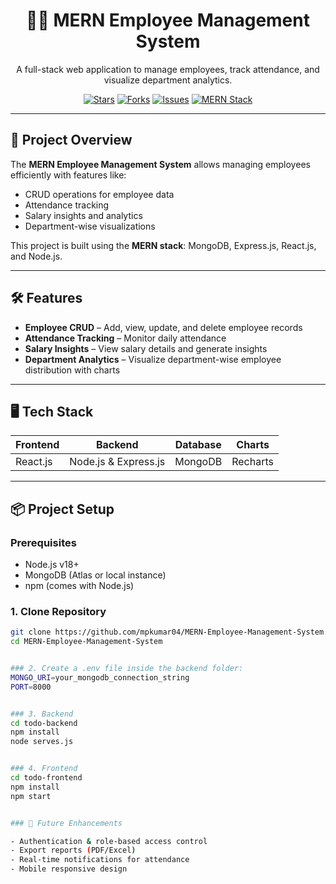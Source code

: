 <div align="center">
  <h1>🧑‍💼 MERN Employee Management System</h1>
  <p>A full-stack web application to manage employees, track attendance, and visualize department analytics.</p>
  <p>
    <a href="https://github.com/mpkumar04/MERN-Employee-Management-System/stargazers"><img src="https://img.shields.io/github/stars/mpkumar04/MERN-Employee-Management-System?style=for-the-badge" alt="Stars"></a>
    <a href="https://github.com/mpkumar04/MERN-Employee-Management-System/network/members"><img src="https://img.shields.io/github/forks/mpkumar04/MERN-Employee-Management-System?style=for-the-badge" alt="Forks"></a>
    <a href="https://github.com/mpkumar04/MERN-Employee-Management-System/issues"><img src="https://img.shields.io/github/issues/mpkumar04/MERN-Employee-Management-System?style=for-the-badge" alt="Issues"></a>
    <a href="https://img.shields.io/badge/MERN-Stack-blue?style=for-the-badge"><img src="https://img.shields.io/badge/MERN-Stack-blue?style=for-the-badge" alt="MERN Stack"></a>
  </p>
</div>

---

## 🌟 Project Overview

The **MERN Employee Management System** allows managing employees efficiently with features like:

- CRUD operations for employee data  
- Attendance tracking  
- Salary insights and analytics  
- Department-wise visualizations  

This project is built using the **MERN stack**: MongoDB, Express.js, React.js, and Node.js.

---

## 🛠️ Features

- **Employee CRUD** – Add, view, update, and delete employee records  
- **Attendance Tracking** – Monitor daily attendance  
- **Salary Insights** – View salary details and generate insights  
- **Department Analytics** – Visualize department-wise employee distribution with charts  

---

## 🖥️ Tech Stack

| Frontend       | Backend               | Database  | Charts     |
|----------------|--------------------|-----------|------------|
| React.js       | Node.js & Express.js | MongoDB   | Recharts   |

---

## 📦 Project Setup

### Prerequisites

- Node.js v18+  
- MongoDB (Atlas or local instance)  
- npm (comes with Node.js)  

### 1. Clone Repository

```bash
git clone https://github.com/mpkumar04/MERN-Employee-Management-System.git
cd MERN-Employee-Management-System


### 2. Create a .env file inside the backend folder:
MONGO_URI=your_mongodb_connection_string
PORT=8000


### 3. Backend
cd todo-backend
npm install
node serves.js


### 4. Frontend
cd todo-frontend
npm install
npm start


### 🔮 Future Enhancements

- Authentication & role-based access control
- Export reports (PDF/Excel)
- Real-time notifications for attendance
- Mobile responsive design



